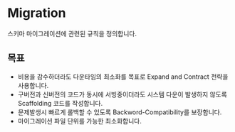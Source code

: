 # Migration
스키마 마이그레이션에 관련된 규칙을 정의합니다.

## 목표
- 비용을 감수하더라도 다운타임의 최소화를 목표로 Expand and Contract 전략을 사용합니다.
- 구버전과 신버전의 코드가 동시에 서빙중이더라도 시스템 다운이 발생하지 않도록 Scaffolding 코드를 작성합니다.
- 문제발생시 빠르게 롤백할 수 있도록 Backword-Compatibility를 보장합니다.
- 마이그레이션 파일 단위를 가능한 최소화합니다.
